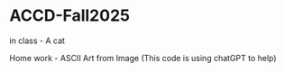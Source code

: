 # ACCD-Fall2025
in class - A cat

Home work - ASCII Art from Image (This code is using chatGPT to help)

